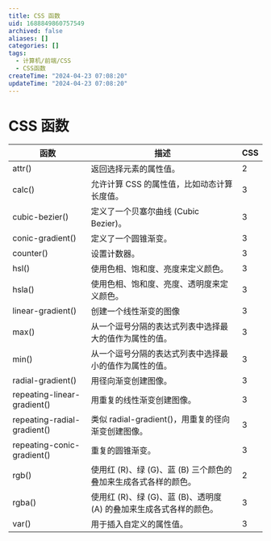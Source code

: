 ```yaml
---
title: CSS 函数
uid: 1688849860757549
archived: false
aliases: []
categories: []
tags:
  - 计算机/前端/CSS
  - CSS函数
createTime: "2024-04-23 07:08:20"
updateTime: "2024-04-23 07:08:20"
---
```


# CSS 函数

| 函数                        | 描述                                                                | CSS |
| --------------------------- | ------------------------------------------------------------------- | --- |
| attr()                      | 返回选择元素的属性值。                                              | 2   |
| calc()                      | 允许计算 CSS 的属性值，比如动态计算长度值。                         | 3   |
| cubic-bezier()              | 定义了一个贝塞尔曲线 (Cubic Bezier)。                               | 3   |
| conic-gradient()            | 定义了一个圆锥渐变。                                                | 3   |
| counter()                   | 设置计数器。                                                        | 3   |
| hsl()                       | 使用色相、饱和度、亮度来定义颜色。                                  | 3   |
| hsla()                      | 使用色相、饱和度、亮度、透明度来定义颜色。                          | 3   |
| linear-gradient()           | 创建一个线性渐变的图像                                              | 3   |
| max()                       | 从一个逗号分隔的表达式列表中选择最大的值作为属性的值。              | 3   |
| min()                       | 从一个逗号分隔的表达式列表中选择最小的值作为属性的值。              | 3   |
| radial-gradient()           | 用径向渐变创建图像。                                                | 3   |
| repeating-linear-gradient() | 用重复的线性渐变创建图像。                                          | 3   |
| repeating-radial-gradient() | 类似 radial-gradient()，用重复的径向渐变创建图像。                  | 3   |
| repeating-conic-gradient()  | 重复的圆锥渐变。                                                    | 3   |
| rgb()                       | 使用红 (R)、绿 (G)、蓝 (B) 三个颜色的叠加来生成各式各样的颜色。     | 2   |
| rgba()                      | 使用红 (R)、绿 (G)、蓝 (B)、透明度 (A) 的叠加来生成各式各样的颜色。 | 3   |
| var()                       | 用于插入自定义的属性值。                                            | 3   |
